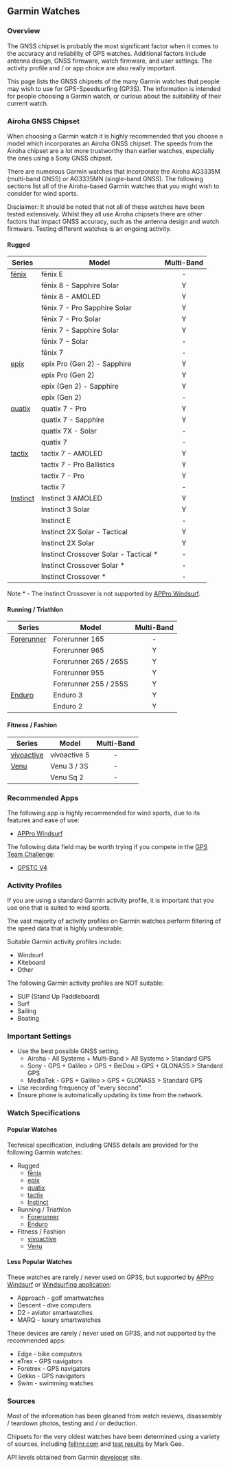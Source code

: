 ## Garmin Watches

### Overview

The GNSS chipset is probably the most significant factor when it comes to the accuracy and reliability of GPS watches. Additional factors include antenna design, GNSS firmware, watch firmware, and user settings. The activity profile and / or app choice are also really important.

This page lists the GNSS chipsets of the many Garmin watches that people may wish to use for GPS-Speedsurfing (GP3S). The information is intended for people choosing a Garmin watch, or curious about the suitability of their current watch.



### Airoha GNSS Chipset

When choosing a Garmin watch it is highly recommended that you choose a model which incorporates an Airoha GNSS chipset. The speeds from the Airoha chipset are a lot more trustworthy than earlier watches, especially the ones using a Sony GNSS chipset.

There are numerous Garmin watches that incorporate the Airoha AG3335M (multi-band GNSS) or AG3335MN (single-band GNSS). The following sections list all of the Airoha-based Garmin watches that you might wish to consider for wind sports.

Disclaimer: It should be noted that not all of these watches have been tested extensively. Whilst they all use Airoha chipsets there are other factors that impact GNSS accuracy, such as the antenna design and watch firmware. Testing different watches is an ongoing activity.



#### Rugged

| Series                  | Model                                  | Multi-Band |
| ----------------------- | -------------------------------------- | :--------: |
| [fēnix](fenix.md)       | fēnix E                                |     -      |
|                         | fēnix 8 - Sapphire Solar               |     Y      |
|                         | fēnix 8 - AMOLED                       |     Y      |
|                         | fēnix 7 - Pro Sapphire Solar           |     Y      |
|                         | fēnix 7 - Pro Solar                    |     Y      |
|                         | fēnix 7 - Sapphire Solar               |     Y      |
|                         | fēnix 7 - Solar                        |     -      |
|                         | fēnix 7                                |     -      |
| [epix](epix.md)         | epix Pro (Gen 2) - Sapphire            |     Y      |
|                         | epix Pro (Gen 2)                       |     Y      |
|                         | epix (Gen 2) - Sapphire                |     Y      |
|                         | epix (Gen 2)                           |     -      |
| [quatix](quatix.md)     | quatix 7 - Pro                         |     Y      |
|                         | quatix 7 - Sapphire                    |     Y      |
|                         | quatix 7X - Solar                      |     -      |
|                         | quatix 7                               |     -      |
| [tactix](tactix.md)     | tactix 7 - AMOLED                      |     Y      |
|                         | tactix 7 - Pro Ballistics              |     Y      |
|                         | tactix 7 - Pro                         |     Y      |
|                         | tactix 7                               |     -      |
| [Instinct](instinct.md) | Instinct 3 AMOLED                      |     Y      |
|                         | Instinct 3 Solar                       |     Y      |
|                         | Instinct E                             |     -      |
|                         | Instinct 2X Solar - Tactical           |     Y      |
|                         | Instinct 2X Solar                      |     Y      |
|                         | Instinct Crossover Solar - Tactical \* |     -      |
|                         | Instinct Crossover Solar \*            |     -      |
|                         | Instinct Crossover \*                  |     -      |

Note \* - The Instinct Crossover is not supported by [APPro Windsurf](https://apps.garmin.com/apps/9567700b-6587-44be-9708-879bfc844791).



#### Running / Triathlon

| Series                      | Model                 | Multi-Band |
| --------------------------- | --------------------- | :--------: |
| [Forerunner](forerunner.md) | Forerunner 165        |     -      |
|                             | Forerunner 965        |     Y      |
|                             | Forerunner 265 / 265S |     Y      |
|                             | Forerunner 955        |     Y      |
|                             | Forerunner 255 / 255S |     Y      |
| [Enduro](enduro.md)         | Enduro 3              |     Y      |
|                             | Enduro 2              |     Y      |



#### Fitness / Fashion

| Series                      | Model        | Multi-Band |
| --------------------------- | ------------ | :--------: |
| [vívoactive](vivoactive.md) | vívoactive 5 |     -      |
| [Venu](venu.md)             | Venu 3 / 3S  |     -      |
|                             | Venu Sq 2    |     -      |



### Recommended Apps

The following app is highly recommended for wind sports, due to its features and ease of use:

- [APPro Windsurf](https://apps.garmin.com/apps/9567700b-6587-44be-9708-879bfc844791)

The following data field may be worth trying if you compete in the [GPS Team Challenge](https://www.gpsteamchallenge.com.au/):

- [GPSTC V4](https://apps.garmin.com/apps/f0f3fbd5-9de3-4d69-b89b-10b76d6a9f0f)



### Activity Profiles

If you are using a standard Garmin activity profile, it is important that you use one that is suited to wind sports.

The vast majority of activity profiles on Garmin watches perform filtering of the speed data that is highly undesirable.

Suitable Garmin activity profiles include:

- Windsurf
- Kiteboard
- Other

The following Garmin activity profiles are NOT suitable:

- SUP (Stand Up Paddleboard)
- Surf
- Sailing
- Boating



### Important Settings

- Use the best possible GNSS setting.
  - Airoha - All Systems + Multi-Band > All Systems > Standard GPS
  - Sony - GPS + Galileo > GPS + BeiDou > GPS + GLONASS > Standard GPS
  - MediaTek - GPS + Galileo > GPS + GLONASS > Standard GPS
- Use recording frequency of "every second".
- Ensure phone is automatically updating its time from the network.



### Watch Specifications

#### Popular Watches

Technical specification, including GNSS details are provided for the following Garmin watches:

- Rugged
  - [fēnix](fenix.md)
  - [epix](epix.md)
  - [quatix](quatix.md)
  - [tactix](tactix.md)
  - [Instinct](instinct.md)
- Running / Triathlon
  - [Forerunner](forerunner.md)
  - [Enduro](enduro.md)
- Fitness / Fashion
  - [vívoactive](vivoactive.md)
  - [Venu](venu.md)



#### Less Popular Watches

These watches are rarely / never used on GP3S, but supported by [APPro Windsurf](https://apps.garmin.com/apps/9567700b-6587-44be-9708-879bfc844791) or [Windsurfing application](https://apps.garmin.com/apps/9d47be43-2724-44e4-8f5e-3005b0766087):

- Approach - golf smartwatches
- Descent - dive computers
- D2 - aviator smartwatches
- MARQ - luxury smartwatches

These devices are rarely / never used on GP3S, and not supported by the recommended apps:

- Edge - bike computers
- eTrex - GPS navigators
- Foretrex - GPS navigators
- Gekko - GPS navigators
- Swim - swimming watches



### Sources

Most of the information has been gleaned from watch reviews, disassembly / teardown photos, testing and / or deduction.

Chipsets for the very oldest watches have been determined using a variety of sources, including [fellrnr.com](https://fellrnr.com/wiki/GPS_Accuracy-summary) and [test results](https://www.dropbox.com/sh/psdyxm93y2m12j3/AABNlbBRsF2E3edvzqnnMPC4a?dl=0&preview=Test+Results+-+All+Watches.xlsx) by Mark Gee.

API levels obtained from Garmin [developer](https://developer.garmin.com/connect-iq/compatible-devices/) site.

